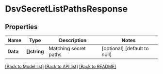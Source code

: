 # DsvSecretListPathsResponse

## Properties
Name | Type | Description | Notes
------------ | ------------- | ------------- | -------------
**Data** | **[]string** | Matching secret paths | [optional] [default to null]

[[Back to Model list]](../README.md#documentation-for-models) [[Back to API list]](../README.md#documentation-for-api-endpoints) [[Back to README]](../README.md)

